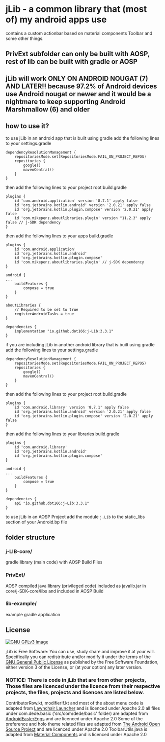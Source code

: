 # jLib - a common library that (most of) my android apps use

contains a custom actionbar based on material components Toolbar and some other things.

## PrivExt subfolder can only be built with AOSP, rest of lib can be built with gradle or AOSP

## jLib will work ONLY ON ANDROID NOUGAT (7) AND LATER!! because 97.2% of Android devices use Android nougat or newer and it would be a nightmare to keep supporting Android Marshmallow (6) and older

## how to use it?

to use jLib in an android app that is built using gradle add the following lines to your settings.gradle
```
dependencyResolutionManagement {
    repositoriesMode.set(RepositoriesMode.FAIL_ON_PROJECT_REPOS)
    repositories {
        google()
        mavenCentral()
    }
}
```

then add the following lines to your project root build.gradle
```
plugins {
    id 'com.android.application' version '8.7.1' apply false
    id 'org.jetbrains.kotlin.android' version '2.0.21' apply false
    id 'org.jetbrains.kotlin.plugin.compose' version '2.0.21' apply false
    id 'com.mikepenz.aboutlibraries.plugin' version "11.2.3" apply false // j-SDK dependency
}
```

then add the following lines to your apps build.gradle
```
plugins {
    id 'com.android.application'
    id 'org.jetbrains.kotlin.android'
    id 'org.jetbrains.kotlin.plugin.compose'
    id 'com.mikepenz.aboutlibraries.plugin' // j-SDK dependency
}

android {
...
    buildFeatures {
        compose = true
    }
}

aboutLibraries {
    // Required to be set to true
    registerAndroidTasks = true
}

dependencies {
    implementation "io.github.dot166:j-Lib:3.3.1"
}
```

if you are including jLib in another android library that is built using gradle add the following lines to your settings.gradle
```
dependencyResolutionManagement {
    repositoriesMode.set(RepositoriesMode.FAIL_ON_PROJECT_REPOS)
    repositories {
        google()
        mavenCentral()
    }
}
```

then add the following lines to your project root build.gradle
```
plugins {
    id 'com.android.library' version '8.7.1' apply false
    id 'org.jetbrains.kotlin.android' version '2.0.21' apply false
    id 'org.jetbrains.kotlin.plugin.compose' version '2.0.21' apply false
}
```

then add the following lines to your libraries build.gradle
```
plugins {
    id 'com.android.library'
    id 'org.jetbrains.kotlin.android'
    id 'org.jetbrains.kotlin.plugin.compose'
}

android {
...
    buildFeatures {
        compose = true
    }
}

dependencies {
    api "io.github.dot166:j-Lib:3.3.1"
}
```

to use jLib in an AOSP Project add the module ```j.Lib``` to the static_libs section of your Android.bp file


## folder structure

### j-LIB-core/

gradle library (main code) with AOSP Build Files

### PrivExt/

AOSP compiled java library (privileged code) included as javalib.jar in core/j-SDK-core/libs and included in AOSP Build

### lib-example/

example gradle application

## License

[![GNU GPLv3 Image](https://www.gnu.org/graphics/gplv3-127x51.png)](http://www.gnu.org/licenses/gpl-3.0.en.html)

jLib is Free Software: You can use, study share and improve it at your
will. Specifically you can redistribute and/or modify it under the terms of the
[GNU General Public License](https://www.gnu.org/licenses/gpl.html) as
published by the Free Software Foundation, either version 3 of the License, or
(at your option) any later version.

### NOTICE: There is code in jLib that are from other projects, Those files are licenced under the licence from their respective projects, the files, projects and licences are listed below.

ContributorRow.kt, modifierIf.kt and most of the about menu code is adapted from [Lawnchair Launcher](https://github.com/LawnchairLauncher/lawnchair) and is licenced under Apache 2.0
all files under com.dede.basic ('src/com/dede/basic' folder) are adapted from [AndroidEasterEggs](https://github.com/hushenghao/AndroidEasterEggs) and are licenced under Apache 2.0
Some of the preference and holo theme related files are adapted from [The Android Open Source Project](https://source.android.com/) and are licenced under Apache 2.0
ToolbarUtils.java is adapted from [Material Components](https://github.com/material-components/material-components-android) and is licenced under Apache 2.0
